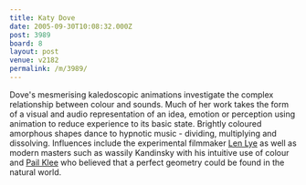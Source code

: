 ```yaml
---
title: Katy Dove
date: 2005-09-30T10:08:32.000Z
post: 3989
board: 8
layout: post
venue: v2182
permalink: /m/3989/
---
```

Dove's mesmerising kaledoscopic animations investigate the complex relationship between colour and sounds. Much of her work takes the form of a visual and audio representation of an idea, emotion or perception using animation to reduce experience to its basic state. Brightly coloured amorphous shapes dance to hypnotic music - dividing, multiplying and dissolving. Influences include the experimental filmmaker <a href="http://www.google.com/search?q=Len%20Lye">Len Lye</a> as well as modern masters such as wassily Kandinsky with his intuitive use of colour and <a href="http://www.google.com/search?q=Pail%20Klee">Pail Klee</a> who believed that a perfect geometry could be found in the natural world.
